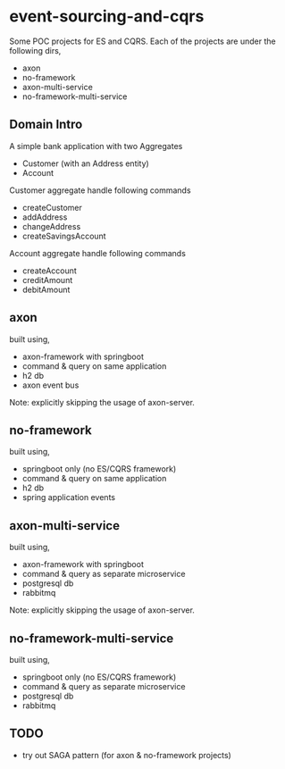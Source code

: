 # event-sourcing-and-cqrs

Some POC projects for ES and CQRS. Each of the projects are under the following dirs,
- axon
- no-framework
- axon-multi-service
- no-framework-multi-service

## Domain Intro
A simple bank application with two Aggregates
- Customer (with an Address entity)
- Account

Customer aggregate handle following commands
- createCustomer
- addAddress
- changeAddress
- createSavingsAccount

Account aggregate handle following commands
- createAccount
- creditAmount
- debitAmount

## axon
built using,
- axon-framework with springboot
- command & query on same application
- h2 db
- axon event bus

Note: explicitly skipping the usage of axon-server.

## no-framework
built using,
- springboot only (no ES/CQRS framework)
- command & query on same application
- h2 db
- spring application events

## axon-multi-service
built using,
- axon-framework with springboot
- command & query as separate microservice
- postgresql db
- rabbitmq

Note: explicitly skipping the usage of axon-server.

## no-framework-multi-service
built using,
- springboot only (no ES/CQRS framework)
- command & query as separate microservice
- postgresql db
- rabbitmq

## TODO
- try out SAGA pattern (for axon & no-framework projects)